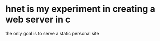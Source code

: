 # hnet is my experiment in creating a web server in c  

the only goal is to serve a static personal site
